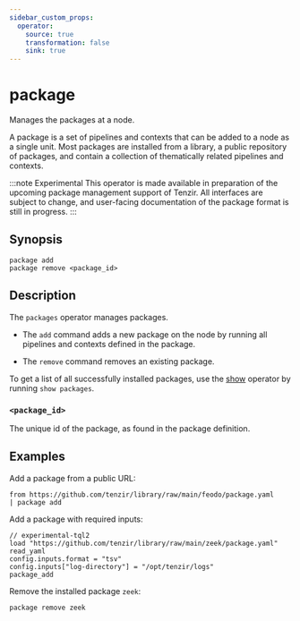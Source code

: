 ```yaml
---
sidebar_custom_props:
  operator:
    source: true
    transformation: false
    sink: true
---
```


# package

Manages the packages at a node.

A package is a set of pipelines and contexts that can be added to a node
as a single unit. Most packages are installed from a library, a public
repository of packages, and contain a collection of thematically related
pipelines and contexts.

:::note Experimental
This operator is made available in preparation of the upcoming package
management support of Tenzir. All interfaces are subject to change,
and user-facing documentation of the package format is still in progress.
:::

## Synopsis

```
package add
package remove <package_id>
```

## Description

The `packages` operator manages packages.

- The `add` command adds a new package on the node by
  running all pipelines and contexts defined in the package.

- The `remove` command removes an existing package.

To get a list of all successfully installed packages, use the [show](./show.md) operator
by running `show packages`.

### `<package_id>`

The unique id of the package, as found in the package definition.

## Examples

Add a package from a public URL:

```
from https://github.com/tenzir/library/raw/main/feodo/package.yaml
| package add
```

Add a package with required inputs:

```
// experimental-tql2
load "https://github.com/tenzir/library/raw/main/zeek/package.yaml"
read_yaml
config.inputs.format = "tsv"
config.inputs["log-directory"] = "/opt/tenzir/logs"
package_add
```

Remove the installed package `zeek`:
```
package remove zeek
```
